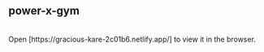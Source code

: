 ## power-x-gym

<br />
Open [https://gracious-kare-2c01b6.netlify.app/] to view it in the browser.

